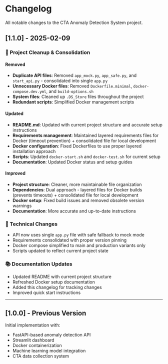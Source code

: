 # Changelog

All notable changes to the CTA Anomaly Detection System project.

## [1.1.0] - 2025-02-09

### 🧹 Project Cleanup & Consolidation

#### Removed
- **Duplicate API files**: Removed `app_mock.py`, `app_safe.py`, and `start_api.py` - consolidated into single `app.py`
- **Unnecessary Docker files**: Removed `Dockerfile.minimal`, `docker-compose.dev.yml`, and `build-options.sh`
- **System files**: Cleaned up `.DS_Store` files throughout the project
- **Redundant scripts**: Simplified Docker management scripts

#### Updated
- **README.md**: Updated with current project structure and accurate setup instructions
- **Requirements management**: Maintained layered requirements files for Docker (timeout prevention) + consolidated file for local development
- **Docker configuration**: Fixed Dockerfiles to use proper layered installation approach
- **Scripts**: Updated `docker-start.sh` and `docker-test.sh` for current setup
- **Documentation**: Updated Docker status and setup guides

#### Improved
- **Project structure**: Cleaner, more maintainable file organization
- **Dependencies**: Dual approach - layered files for Docker builds (prevents timeouts) + consolidated file for local development
- **Docker setup**: Fixed build issues and removed obsolete version warnings
- **Documentation**: More accurate and up-to-date instructions

### 🔧 Technical Changes
- API now uses single `app.py` file with safe fallback to mock mode
- Requirements consolidated with proper version pinning
- Docker compose simplified to main and production variants only
- Scripts updated to reflect current project state

### 📚 Documentation Updates
- Updated README with current project structure
- Refreshed Docker setup documentation
- Added this changelog for tracking changes
- Improved quick start instructions

---

## [1.0.0] - Previous Version

Initial implementation with:
- FastAPI-based anomaly detection API
- Streamlit dashboard
- Docker containerization
- Machine learning model integration
- CTA data collection system
